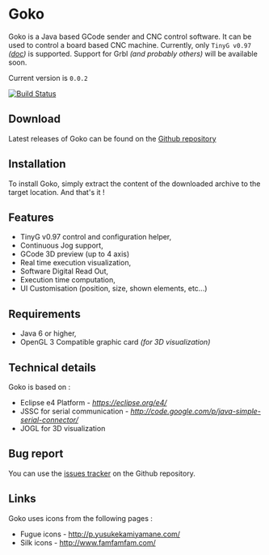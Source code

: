 # Goko

Goko is a Java based GCode sender and CNC control software. It can be used to control a board based CNC machine. Currently, only ```TinyG v0.97``` *([doc](https://github.com/synthetos/TinyG/wiki))* is supported.
Support for Grbl _(and probably others)_ will be available soon.

Current version is ```0.0.2```

[![Build Status](https://travis-ci.org/cncgoko/Goko.svg?branch=dev)](https://travis-ci.org/cncgoko/Goko)

Download
--------
Latest releases of Goko can be found on the [Github repository](https://github.com/cncgoko/Goko/releases) 

Installation
------------
To install Goko, simply extract the content of the downloaded archive to the target location. And that's it !

Features
--------
- TinyG v0.97 control and configuration helper,
- Continuous Jog support,
- GCode 3D preview (up to 4 axis)
- Real time execution visualization,
- Software Digital Read Out,
- Execution time computation,
- UI Customisation (position, size, shown elements, etc...) 

Requirements
------------
- Java 6 or higher,
- OpenGL 3 Compatible graphic card *(for 3D visualization)*
 
Technical details
-----------------
Goko is based on :
- Eclipse e4 Platform - *https://eclipse.org/e4/*
- JSSC for serial communication - *http://code.google.com/p/java-simple-serial-connector/*
- JOGL for 3D visualization

Bug report
----------
You can use the [issues tracker](https://github.com/cncgoko/Goko/issues) on the Github repository.  

Links
-----
Goko uses icons from the following pages :
- Fugue icons  - http://p.yusukekamiyamane.com/
- Silk icons - http://www.famfamfam.com/


